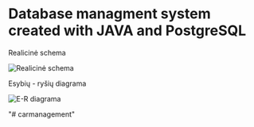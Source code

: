 # Database managment system created with JAVA and PostgreSQL

Realicinė schema

![Realicinė schema](https://raw.githubusercontent.com/IgnasJ/Database-managment-system-JAVA-PostgreSQL/master/realicine.png?raw=true "Realicinė schema")

Esybių - ryšių diagrama

![E-R diagrama](https://raw.githubusercontent.com/IgnasJ/Database-managment-system-JAVA-PostgreSQL/master/Esybi%C5%B3%20-%20Ry%C5%A1i%C5%B3%20%28ER%29%20diagrama.png?raw=true "E-R diagrama")

"# carmanagement" 
